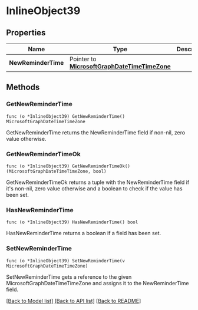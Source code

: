 # InlineObject39

## Properties

Name | Type | Description | Notes
------------ | ------------- | ------------- | -------------
**NewReminderTime** | Pointer to [**MicrosoftGraphDateTimeTimeZone**](microsoft.graph.dateTimeTimeZone.md) |  | [optional] 

## Methods

### GetNewReminderTime

`func (o *InlineObject39) GetNewReminderTime() MicrosoftGraphDateTimeTimeZone`

GetNewReminderTime returns the NewReminderTime field if non-nil, zero value otherwise.

### GetNewReminderTimeOk

`func (o *InlineObject39) GetNewReminderTimeOk() (MicrosoftGraphDateTimeTimeZone, bool)`

GetNewReminderTimeOk returns a tuple with the NewReminderTime field if it's non-nil, zero value otherwise
and a boolean to check if the value has been set.

### HasNewReminderTime

`func (o *InlineObject39) HasNewReminderTime() bool`

HasNewReminderTime returns a boolean if a field has been set.

### SetNewReminderTime

`func (o *InlineObject39) SetNewReminderTime(v MicrosoftGraphDateTimeTimeZone)`

SetNewReminderTime gets a reference to the given MicrosoftGraphDateTimeTimeZone and assigns it to the NewReminderTime field.


[[Back to Model list]](../README.md#documentation-for-models) [[Back to API list]](../README.md#documentation-for-api-endpoints) [[Back to README]](../README.md)


